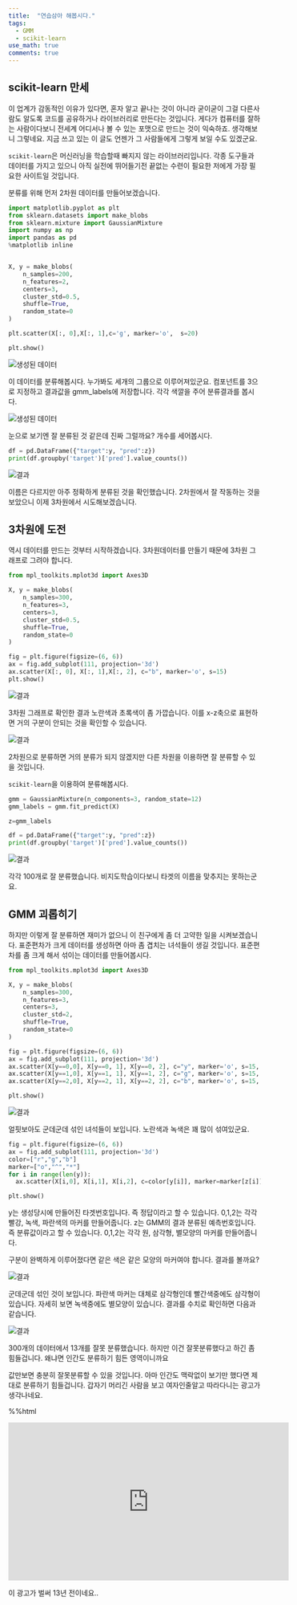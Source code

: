 ```yaml
---
title:  "연습삼아 해봅시다."
tags:
  - GMM
  - scikit-learn
use_math: true
comments: true
---
```


## scikit-learn 만세
이 업계가 감동적인 이유가 있다면, 
혼자 알고 끝나는 것이 아니라 굳이굳이 그걸 다른사람도 알도록 코드를 공유하거나 라이브러리로
만든다는 것입니다.
게다가 컴퓨터를 잘하는 사람이다보니 전세계 어디서나 볼 수 있는 포맷으로 만드는 것이 익숙하죠.
생각해보니 그렇네요. 지금 쓰고 있는 이 글도 언젠가 그 사람들에게 그렇게 보일 수도 있겠군요.

`scikit-learn`은 머신러닝을 학습할때 빠지지 않는 라이브러리입니다.
각종 도구들과 데이터를 가지고 있으니 아직 실전에 뛰어들기전 끝없는 수련이 필요한 저에게 가장 필요한 사이트일 것입니다.

분류를 위해 먼저 2차원 데이터를 만들어보겠습니다.

```python
import matplotlib.pyplot as plt
from sklearn.datasets import make_blobs
from sklearn.mixture import GaussianMixture
import numpy as np
import pandas as pd
%matplotlib inline


X, y = make_blobs(
    n_samples=200,
    n_features=2,
    centers=3,
    cluster_std=0.5,
    shuffle=True,
    random_state=0
)

plt.scatter(X[:, 0],X[:, 1],c='g', marker='o',  s=20)

plt.show()
```
![생성된 데이터](https://raw.githubusercontent.com/hi-math/hi-math.github.io/master/images/2022-04-03-SampleTest.md/cluster.png)

이 데이터를 분류해봅시다. 누가봐도 세개의 그룹으로 이루어져있군요. 컴포넌트를 3으로 지정하고 결과값을  gmm_labels에 저장합니다.
각각 색깔을 주어 분류결과를 봅시다.

![생성된 데이터](https://raw.githubusercontent.com/hi-math/hi-math.github.io/master/images/2022-04-03-SampleTest.md/classify.png)

눈으로 보기엔 잘 분류된 것 같은데 진짜 그럴까요? 개수를 세어봅시다. 

```python
df = pd.DataFrame({"target":y, "pred":z})
print(df.groupby('target')['pred'].value_counts())
```

![결과](https://raw.githubusercontent.com/hi-math/hi-math.github.io/master/images/2022-04-03-SampleTest.md/result.png)

이름은 다르지만 아주 정확하게 분류된 것을 확인했습니다. 2차원에서 잘 작동하는 것을 보았으니 이제 3차원에서 시도해보겠습니다.


## 3차원에 도전

역시 데이터를 만드는 것부터 시작하겠습니다. 3차원데이터를 만들기 때문에 3차원 그래프로 그려야 합니다.
```python
from mpl_toolkits.mplot3d import Axes3D

X, y = make_blobs(
    n_samples=300,
    n_features=3,
    centers=3,
    cluster_std=0.5,
    shuffle=True,
    random_state=0
)

fig = plt.figure(figsize=(6, 6))
ax = fig.add_subplot(111, projection='3d')
ax.scatter(X[:, 0], X[:, 1],X[:, 2], c="b", marker='o', s=15)
plt.show()
```


![결과](https://raw.githubusercontent.com/hi-math/hi-math.github.io/master/images/2022-04-03-SampleTest.md/3ddata.png)


3차원 그래프로 확인한 결과 노란색과 초록색이 좀 가깝습니다. 이를 x-z축으로 표현하면 거의 구분이 안되는 것을 확인할 수 있습니다.

![결과](https://raw.githubusercontent.com/hi-math/hi-math.github.io/master/images/2022-04-03-SampleTest.md/2ddata.png)

2차원으로 분류하면 거의 분류가 되지 않겠지만 다른 차원을 이용하면 잘 분류할 수 있을 것입니다.

`scikit-learn`을 이용하여 분류해봅시다.

```python
gmm = GaussianMixture(n_components=3, random_state=12)
gmm_labels = gmm.fit_predict(X)

z=gmm_labels

df = pd.DataFrame({"target":y, "pred":z})
print(df.groupby('target')['pred'].value_counts())
```

![결과](https://raw.githubusercontent.com/hi-math/hi-math.github.io/master/images/2022-04-03-SampleTest.md/result2.png)

각각 100개로 잘 분류했습니다. 비지도학습이다보니 타겟의 이름을 맞추지는 못하는군요.


## GMM 괴롭히기
하지만 이렇게 잘 분류하면 재미가 없으니 이 친구에게 좀 더 고약한 일을 시켜보겠습니다.
표준편차가 크게 데이터를 생성하면 아마 좀 겹치는 녀석들이 생길 것입니다. 표준편차를 좀 크게 해서 섞이는 데이터를 만들어봅시다.

```python
from mpl_toolkits.mplot3d import Axes3D

X, y = make_blobs(
    n_samples=300,
    n_features=3,
    centers=3,
    cluster_std=2,
    shuffle=True,
    random_state=0
)

fig = plt.figure(figsize=(6, 6))
ax = fig.add_subplot(111, projection='3d')
ax.scatter(X[y==0,0], X[y==0, 1], X[y==0, 2], c="y", marker='o', s=15, alpha=0.40)
ax.scatter(X[y==1,0], X[y==1, 1], X[y==1, 2], c="g", marker='o', s=15, alpha=0.40)
ax.scatter(X[y==2,0], X[y==2, 1], X[y==2, 2], c="b", marker='o', s=15, alpha=0.40)

plt.show()
```
![결과](https://raw.githubusercontent.com/hi-math/hi-math.github.io/master/images/2022-04-03-SampleTest.md/3-1.png)

얼핏보아도 군데군데 섞인 녀석들이 보입니다. 노란색과 녹색은 꽤 많이 섞여있군요.


```python
fig = plt.figure(figsize=(6, 6))
ax = fig.add_subplot(111, projection='3d')
color=["r","g","b"]
marker=["o","^","*"]
for i in range(len(y)):
  ax.scatter(X[i,0], X[i,1], X[i,2], c=color[y[i]], marker=marker[z[i]], s=20, alpha=0.80)

plt.show()
```
y는 생성당시에 만들어진 타겟번호입니다. 즉 정답이라고 할 수 있습니다. 0,1,2는 각각 빨강, 녹색, 파란색의 마커를 만들어줍니다.
z는 GMM의 결과 분류된 예측번호입니다. 즉 분류값이라고 할 수 있습니다. 0,1,2는 각각 원, 삼각형, 별모양의 마커를 만들어줍니다.

구분이 완벽하게 이루어졌다면 같은 색은 같은 모양의 마커여야 합니다. 결과를 볼까요?

![결과](https://raw.githubusercontent.com/hi-math/hi-math.github.io/master/images/2022-04-03-SampleTest.md/3-3.png)

군데군데 섞인 것이 보입니다. 파란색 마커는 대체로 삼각형인데 빨간색중에도 삼각형이 있습니다. 자세히 보면 녹색중에도 별모양이 있습니다.
결과를 수치로 확인하면 다음과 같습니다.


![결과](https://raw.githubusercontent.com/hi-math/hi-math.github.io/master/images/2022-04-03-SampleTest.md/3-4.png)

300개의 데이터에서 13개를 잘못 분류했습니다. 하지만 이건 잘못분류했다고 하긴 좀 힘들겁니다. 왜냐면 인간도 분류하기 힘든 영역이니까요

값만보면 충분히 잘못분류할 수 있을 것입니다. 아마 인간도 맥락없이 보기만 했다면 제대로 분류하기 힘들겁니다. 
갑자기 머리긴 사람을 보고 여자인줄알고 따라다니는 광고가 생각나네요.

%%html
<iframe width="560" height="315" src="https://www.youtube.com/embed/krOMSqcJBrI" title="YouTube video player" frameborder="0" allow="accelerometer; autoplay; clipboard-write; encrypted-media; gyroscope; picture-in-picture" allowfullscreen></iframe>

이 광고가 벌써 13년 전이네요..